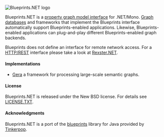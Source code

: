 ![Blueprints.NET logo](/ahzf/blueprints.NET/raw/master/doc/blueprints.NET-logo.png)

Blueprints.NET is a [property graph model interface](http://github.com/tinkerpop/gremlin/wiki/Defining-a-Property-Graph) for .NET/Mono. [Graph](http://en.wikipedia.org/wiki/Graph_database) [databases](http://www.graph-database.org) and frameworks that implement the Blueprints interface automatically support Blueprints-enabled applications. Likewise, Blueprints-enabled applications can plug-and-play different Blueprints-enabled graph backends.

Blueprints does not define an interface for remote network access. For a [HTTP/REST](http://en.wikipedia.org/wiki/Representational_State_Transfer) interface please take a look at [Rexster.NET](http://github.com/ahzf/rexster.NET).

#### Implementations

* [Gera](http://github.com/ahzf/Gera) a framework for processing large-scale semantic graphs.

#### License

Blueprints.NET is released under the New BSD license. For details see [LICENSE.TXT](/ahzf/blueprints.NET/blob/master/LICENSE.txt).

#### Acknowledgments

Blueprints.NET is a port of the [blueprints](http://github.com/tinkerpop/blueprints) library for Java provided by [Tinkerpop](http://tinkerpop.com).

